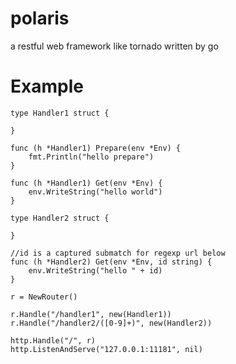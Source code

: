 # polaris

a restful web framework like tornado written by go 


# Example

    type Handler1 struct {

    }

    func (h *Handler1) Prepare(env *Env) {
        fmt.Println("hello prepare")
    }

    func (h *Handler1) Get(env *Env) {
        env.WriteString("hello world")
    }

    type Handler2 struct {

    }

    //id is a captured submatch for regexp url below
    func (h *Handler2) Get(env *Env, id string) {
        env.WriteString("hello " + id)
    }

    r = NewRouter()

    r.Handle("/handler1", new(Handler1))
    r.Handle("/handler2/([0-9]+)", new(Handler2))

    http.Handle("/", r)
    http.ListenAndServe("127.0.0.1:11181", nil)